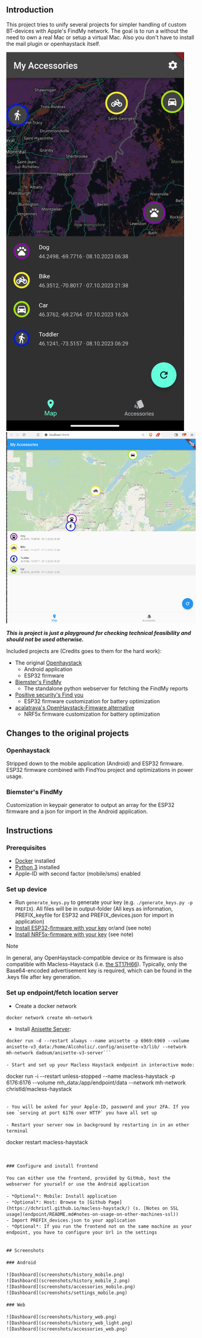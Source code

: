 ## Introduction

This project tries to unify several projects for simpler handling of custom BT-devices with Apple's FindMy network. The goal is to run a without the need to own a real Mac or setup a virtual Mac. Also you don't have to install the mail plugin or openhaystack itself.

![Dashboard](screenshots/dashboard_mobile.png)
![Dashboard](screenshots/dashboard_web.png)

***This is project is just a playground for checking technical feasibility and should not be used otherwise.***

Included projects are (Credits goes to them for the hard work):
- The original [Openhaystack](https://github.com/seemoo-lab/openhaystack)
    - Android application 
    - ESP32 firmware
- [Biemster's FindMy](https://github.com/biemster/FindMy)
    - The standalone python webserver for fetching the FindMy reports
- [Positive security's Find you](https://github.com/positive-security/find-you)
    - ESP32 firmware customization for battery optimization 
- [acalatrava's OpenHaystack-Fimware alternative](https://github.com/acalatrava/openhaystack-firmware)
    - NRF5x firmware customization for battery optimization 


## Changes to the original projects

### Openhaystack

Stripped down to the mobile application (Android) and ESP32 firmware. ESP32 firmware combined with FindYou project and optimizations in power usage. 
 

### Biemster's FindMy

Customization in keypair generator to output an array for the ESP32 firmware and a json for import in the Android application. 


## Instructions


### Prerequisites

- [Docker](https://www.docker.com/) installed
- [Python 3](https://www.python.org/) installed
- Apple-ID with second factor (mobile/sms) enabled

### Set up device

- Run `generate_keys.py` to generate your key (e.g. `./generate_keys.py -p PREFIX`). All files will be in output-folder (All keys as information, PREFIX_keyfile for ESP32 and PREFIX_devices.json for import in application)
- [Install ESP32-firmware with your key](firmware/ESP32/README.md) or/and (see note)
- [Install NRF5x-firmware with your key](firmware/nrf5x/README.md) (see note)
> [!NOTE]  
> In general, any OpenHaystack-compatible device or its firmware is also compatible with Macless-Haystack (i.e. [the ST17H66](https://github.com/biemster/FindMy/tree/main/Lenze_ST17H66)). Typically, only the Base64-encoded advertisement key is required, which can be found in the .keys file after key generation.


### Set up endpoint/fetch location server

- Create a docker network

```
docker network create mh-network
```

- Install [Anisette Server](https://github.com/Dadoum/anisette-v3-server):

```
docker run -d --restart always --name anisette -p 6969:6969 --volume anisette-v3_data:/home/Alcoholic/.config/anisette-v3/lib/ --network mh-network dadoum/anisette-v3-server```

- Start and set up your Macless Haystack endpoint in interactive mode:

```
docker run -i --restart unless-stopped --name macless-haystack -p 6176:6176 --volume mh_data:/app/endpoint/data --network mh-network christld/macless-haystack
```

- You will be asked for your Apple-ID, password and your 2FA. If you see `serving at port 6176 over HTTP` you have all set up

- Restart your server now in background by restarting in in an other terminal

```
docker restart macless-haystack
```


### Configure and install frontend

You can either use the frontend, provided by GitHub, host the webserver for yourself or use the Android application 

- *Optional*: Mobile: Install application
- *Optional*: Host: Browse to [Github Page](https://dchristl.github.io/macless-haystack/) (s. [Notes on SSL usage](endpoint/README.md#notes-on-usage-on-other-machines-ssl))
- Import PREFIX_devices.json to your application
- *Optional*: If you run the frontend not on the same machine as your endpoint, you have to configure your Url in the settings


## Screenshots

### Android

![Dashboard](screenshots/history_mobile.png)
![Dashboard](screenshots/history_mobile_2.png)
![Dashboard](screenshots/accessories_mobile.png)
![Dashboard](screenshots/settings_mobile.png)

### Web

![Dashboard](screenshots/history_web.png)
![Dashboard](screenshots/history_web_light.png)
![Dashboard](screenshots/accessories_web.png)